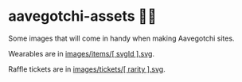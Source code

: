 # aavegotchi-assets 👻🎥

Some images that will come in handy when making Aavegotchi sites.

Wearables are in [images/items/\[ svgId \].svg](./images/items).

Raffle tickets are in [images/tickets/\[ rarity \].svg](./images/tickets).
